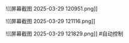 ![[屏幕截图 2025-03-29 120951.png]]

![[屏幕截图 2025-03-29 121116.png]]

![[屏幕截图 2025-03-29 121829.png]]
#自动控制
